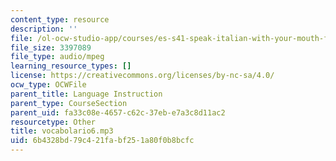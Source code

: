 ```yaml
---
content_type: resource
description: ''
file: /ol-ocw-studio-app/courses/es-s41-speak-italian-with-your-mouth-full-spring-2012/6b4328bd79c421fabf251a80f0b8bcfc_vocabolario6.mp3
file_size: 3397089
file_type: audio/mpeg
learning_resource_types: []
license: https://creativecommons.org/licenses/by-nc-sa/4.0/
ocw_type: OCWFile
parent_title: Language Instruction
parent_type: CourseSection
parent_uid: fa33c08e-4657-c62c-37eb-e7a3c8d11ac2
resourcetype: Other
title: vocabolario6.mp3
uid: 6b4328bd-79c4-21fa-bf25-1a80f0b8bcfc
---
```

